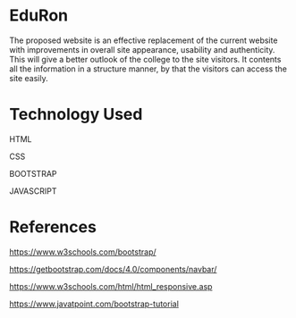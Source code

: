 # EduRon

The proposed website is an effective replacement of the current website with improvements in overall site appearance, usability and authenticity. This will give a better outlook of the college to the site visitors. It contents all the information in a structure manner, by that the visitors can access the site easily.

# Technology Used

HTML

CSS

BOOTSTRAP

JAVASCRIPT

# References
https://www.w3schools.com/bootstrap/

https://getbootstrap.com/docs/4.0/components/navbar/

https://www.w3schools.com/html/html_responsive.asp

https://www.javatpoint.com/bootstrap-tutorial

